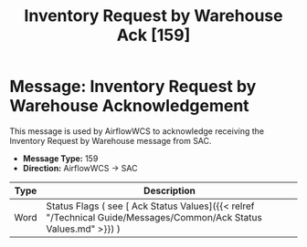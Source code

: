 ﻿---
title: "Inventory Request by Warehouse Ack [159]"
linkTitle: "Inventory Request by Warehouse Ack [159]"
weight: 13
type: docs
simple_list: true

---
# Message: Inventory Request by Warehouse Acknowledgement

This message is used by AirflowWCS to acknowledge receiving the Inventory Request by Warehouse message from SAC.

- **Message Type:** 159
- **Direction:** AirflowWCS → SAC  


|Type |Description |
|-----|------------|
|Word |Status Flags ( see [ Ack Status Values]({{< relref "/Technical Guide/Messages/Common/Ack Status Values.md" >}}) ) |